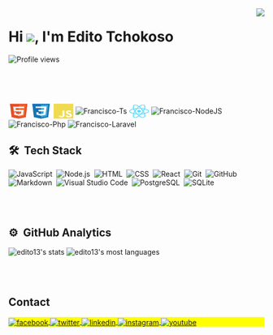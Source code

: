 <img align="right" height="590em" src="https://raw.githubusercontent.com/gist/maykbrito/618ef18e3bbb7cdfd200f3a4fc1aabc6/raw/201d47c76006c99fe0dc55ea92e76bdca5537f08/githubcard.svg"/>
<h1 align="left">Hi <img src="https://raw.githubusercontent.com/kaueMarques/kaueMarques/master/hi.gif" height="30px">, I'm Edito Tchokoso</h1>
<p align="left"> <img src="https://komarev.com/ghpvc/?username=edito13&color=blue" alt="Profile views" /> </p>

<br><br>

<div style="display: inline_block"><br>
  <img align="center" alt="Francisco-HTML" height="30" width="40" src="https://raw.githubusercontent.com/devicons/devicon/master/icons/html5/html5-original.svg">
  <img align="center" alt="Francisco-CSS" height="30" width="40" src="https://raw.githubusercontent.com/devicons/devicon/master/icons/css3/css3-original.svg">
  <img align="center" alt="Francisco-Js" height="30" width="40" src="https://raw.githubusercontent.com/devicons/devicon/master/icons/javascript/javascript-plain.svg">
  <img align="center" alt="Francisco-Ts" height="30" width="40" src="https://raw.githubusercontent.com/devicons/devicon/master/icons/next/next-plain.svg">
  <img align="center" alt="Francisco-React" height="30" width="40" src="https://raw.githubusercontent.com/devicons/devicon/master/icons/react/react-original.svg">
  <img align="center" alt="Francisco-NodeJS" height="30" width="40" src="https://cdn.jsdelivr.net/gh/devicons/devicon/icons/nodejs/nodejs-original.svg" />
  <img align="center" alt="Francisco-Php" height="30" width="40" src="https://cdn.jsdelivr.net/gh/devicons/devicon/icons/php/php-original.svg" />
  <img align="center" alt="Francisco-Laravel" height="30" width="40" src="https://cdn.jsdelivr.net/gh/devicons/devicon/icons/laravel/laravel-plain-wordmark.svg" />     
</div>

## 🛠 &nbsp;Tech Stack

![JavaScript](https://img.shields.io/badge/-JavaScript-05122A?style=flat&logo=javascript)&nbsp;
![Node.js](https://img.shields.io/badge/-Node.js-05122A?style=flat&logo=node.js)&nbsp;
![HTML](https://img.shields.io/badge/-HTML-05122A?style=flat&logo=HTML5)&nbsp;
![CSS](https://img.shields.io/badge/-CSS-05122A?style=flat&logo=CSS3&logoColor=1572B6)&nbsp;
![React](https://img.shields.io/badge/-React-05122A?style=flat&logo=react)&nbsp;
![Git](https://img.shields.io/badge/-Git-05122A?style=flat&logo=git)&nbsp;
![GitHub](https://img.shields.io/badge/-GitHub-05122A?style=flat&logo=github)&nbsp;
![Markdown](https://img.shields.io/badge/-Markdown-05122A?style=flat&logo=markdown)&nbsp;
![Visual Studio Code](https://img.shields.io/badge/-Visual%20Studio%20Code-05122A?style=flat&logo=visual-studio-code&logoColor=007ACC)&nbsp;
![PostgreSQL](https://img.shields.io/badge/-PostgreSQL-05122A?style=flat&logo=postgresql)&nbsp;
![SQLite](https://img.shields.io/badge/-SQLite-05122A?style=flat&logo=sqlite)&nbsp;

<br><br>

## ⚙️ &nbsp;GitHub Analytics

<p align="left">
<img width="530em" src="https://github-readme-stats.vercel.app/api?username=edito13&show_icons=true&theme=vision-friendly-dark" alt="edito13's stats"/>
<img width="530em" src="https://github-readme-stats.vercel.app/api/top-langs/?username=edito13&layout=compact&theme=vision-friendly-dark" alt="edito13's most languages"/>
</p>

<br><br>

## Contact

<p align="left" style="background:yellow">
<a href="https://facebook.io/edito13" target="_blank">
  <img align="center" src="https://img.shields.io/badge/-edito13-05122A?style=flat&logo=facebook" alt="facebook"/>
</a>
<a href="https://twitter.com/edito13" target="_blank">
  <img align="center" src="https://img.shields.io/badge/-edito13-05122A?style=flat&logo=twitter" alt="twitter"/>  
</a>
<a href="https://linkedin.com/in/edito13" target="_blank">
  <img align="center" src="https://img.shields.io/badge/-edito13-05122A?style=flat&logo=linkedin" alt="linkedin"/>
</a>
<a href="https://instagram.com/edito13" target="_blank">
 <img align="center" src="https://img.shields.io/badge/-edito13-05122A?style=flat&logo=instagram" alt="instagram"/>
</a>
<a href="https://youtube.com/edito13" target="_blank">
 <img align="center" src="https://img.shields.io/badge/-edito13-05122A?style=flat&logo=youtube" alt="youtube"/>
</a>
</p>
